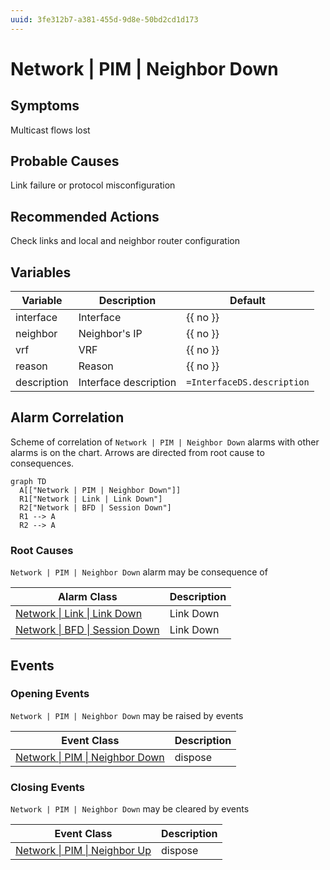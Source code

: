 ```yaml
---
uuid: 3fe312b7-a381-455d-9d8e-50bd2cd1d173
---
```

# Network | PIM | Neighbor Down

## Symptoms

Multicast flows lost

## Probable Causes

Link failure or protocol misconfiguration

## Recommended Actions

Check links and local and neighbor router configuration

## Variables

| Variable    | Description           | Default                    |
| ----------- | --------------------- | -------------------------- |
| interface   | Interface             | {{ no }}                   |
| neighbor    | Neighbor's IP         | {{ no }}                   |
| vrf         | VRF                   | {{ no }}                   |
| reason      | Reason                | {{ no }}                   |
| description | Interface description | `=InterfaceDS.description` |

## Alarm Correlation

Scheme of correlation of `Network | PIM | Neighbor Down` alarms with other alarms is on the chart. 
Arrows are directed from root cause to consequences.

```mermaid
graph TD
  A[["Network | PIM | Neighbor Down"]]
  R1["Network | Link | Link Down"]
  R2["Network | BFD | Session Down"]
  R1 --> A
  R2 --> A
```

### Root Causes
`Network | PIM | Neighbor Down` alarm may be consequence of

| Alarm Class                                              | Description |
| -------------------------------------------------------- | ----------- |
| [Network \| Link \| Link Down](../link/link-down.md)     | Link Down   |
| [Network \| BFD \| Session Down](../bfd/session-down.md) | Link Down   |

## Events

### Opening Events
`Network | PIM | Neighbor Down` may be raised by events

| Event Class                                                                                   | Description |
| --------------------------------------------------------------------------------------------- | ----------- |
| [Network \| PIM \| Neighbor Down](ref://event-classes-reference/network/pim/neighbor-down.md) | dispose     |

### Closing Events
`Network | PIM | Neighbor Down` may be cleared by events

| Event Class                                                                               | Description |
| ----------------------------------------------------------------------------------------- | ----------- |
| [Network \| PIM \| Neighbor Up](ref://event-classes-reference/network/pim/neighbor-up.md) | dispose     |
